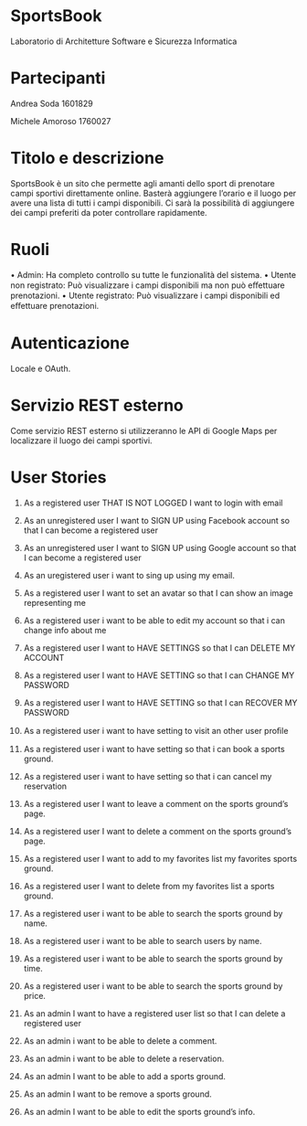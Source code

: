 # SportsBook
Laboratorio di Architetture Software e Sicurezza Informatica

# Partecipanti

Andrea Soda 1601829

Michele Amoroso 1760027


# Titolo e descrizione
SportsBook è un sito che permette agli amanti dello sport di prenotare campi sportivi direttamente online. Basterà aggiungere l’orario e il luogo per avere una lista di tutti i campi disponibili. Ci sarà la possibilità di aggiungere dei campi preferiti da poter controllare rapidamente.


# Ruoli
•	Admin: Ha completo controllo su tutte le funzionalità del sistema.
•	Utente non registrato: Può visualizzare i campi disponibili ma non può eﬀettuare prenotazioni.
•	Utente registrato: Può visualizzare i campi disponibili ed eﬀettuare prenotazioni.


# Autenticazione
Locale e OAuth.


# Servizio REST esterno
Come servizio REST esterno si utilizzeranno le API di Google Maps per localizzare il luogo dei campi sportivi.


# User Stories

1.	As a registered user THAT IS NOT LOGGED I want to login with email

2.	As an unregistered user I want to SIGN UP using Facebook account so that I can become a registered user
3.	As an unregistered user I want to SIGN UP using Google account so that I can become a registered user
4.	As an uregistered user i want to sing up using my email.

5.	As a registered user I want to set an avatar so that I can show an image representing me
 
6.	As a registered user i want to be able to edit my account so that i can change info about me
7.	As a registered user I want to HAVE SETTINGS so that I can DELETE MY ACCOUNT

8.	As a registered user I want to HAVE SETTING so that I can CHANGE MY PASSWORD

9.	As a registered user I want to HAVE SETTING so that I can RECOVER MY PASSWORD

10.	As a registered user i want to have setting to visit an other user proﬁle

11.	As a registered user i want to have setting so that i can book a sports ground.

12.	As a registered user i want to have setting so that i can cancel my reservation

13.	As a registered user I want to leave a comment on the sports ground’s page.

14.	As a registered user I want to delete a comment on the sports ground’s page.

15.	As a registered user I want to add to my favorites list my favorites sports ground.

16.	As a registered user I want to delete from my favorites list a sports ground.

17.	As a registered user i want to be able to search the sports ground by name.

18.	As a registered user i want to be able to search users by name.

19.	As a registered user i want to be able to search the sports ground by time.

20.	As a registered user i want to be able to search the sports ground by price.

21.	As an admin I want to have a registered user list so that I can delete a registered user

22.	As an admin i want to be able to delete a comment.

23.	As an admin i want to be able to delete a reservation.

24.	As an admin I want to be able to add a sports ground.

25.	As an admin I want to be remove a sports ground.

26.	As an admin I want to be able to edit the sports ground’s info.
